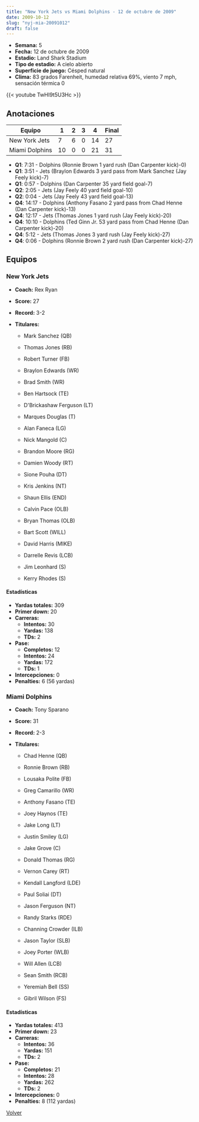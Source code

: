 ```yaml
---
title: "New York Jets vs Miami Dolphins - 12 de octubre de 2009"
date: 2009-10-12
slug: "nyj-mia-20091012"
draft: false
---
```


- **Semana:** 5
- **Fecha:** 12 de octubre de 2009
- **Estadio:** Land Shark Stadium
- **Tipo de estadio:** A cielo abierto
- **Superficie de juego:** Césped natural
- **Clima:** 83 grados Farenheit, humedad relativa 69%, viento 7 mph, sensación térmica 0


{{< youtube TwHI9t5U3Hc >}}


## Anotaciones
| Equipo | 1 | 2 | 3 | 4 | Final |
|--------|---|---|---|---|-------|
| New York Jets  | 7 | 6 | 0 | 14  | 27 |
| Miami Dolphins  | 10 | 0 | 0 | 21  | 31 |
- **Q1**: 7:31 - Dolphins (Ronnie Brown 1 yard rush (Dan Carpenter kick)-0)
- **Q1**: 3:51 - Jets (Braylon Edwards 3 yard pass from Mark Sanchez (Jay Feely kick)-7)
- **Q1**: 0:57 - Dolphins (Dan Carpenter 35 yard field goal-7)
- **Q2**: 2:05 - Jets (Jay Feely 40 yard field goal-10)
- **Q2**: 0:04 - Jets (Jay Feely 43 yard field goal-13)
- **Q4**: 14:17 - Dolphins (Anthony Fasano 2 yard pass from Chad Henne (Dan Carpenter kick)-13)
- **Q4**: 12:17 - Jets (Thomas Jones 1 yard rush (Jay Feely kick)-20)
- **Q4**: 10:10 - Dolphins (Ted Ginn Jr. 53 yard pass from Chad Henne (Dan Carpenter kick)-20)
- **Q4**: 5:12 - Jets (Thomas Jones 3 yard rush (Jay Feely kick)-27)
- **Q4**: 0:06 - Dolphins (Ronnie Brown 2 yard rush (Dan Carpenter kick)-27)


## Equipos


### New York Jets
* **Coach:** Rex Ryan
* **Score:** 27
* **Record:** 3-2
* **Titulares:** 

  * Mark Sanchez (QB) 

  * Thomas Jones (RB) 

  * Robert Turner (FB) 

  * Braylon Edwards (WR) 

  * Brad Smith (WR) 

  * Ben Hartsock (TE) 

  * D'Brickashaw Ferguson (LT) 

  * Marques Douglas (T) 

  * Alan Faneca (LG) 

  * Nick Mangold (C) 

  * Brandon Moore (RG) 

  * Damien Woody (RT) 

  * Sione Pouha (DT) 

  * Kris Jenkins (NT) 

  * Shaun Ellis (END) 

  * Calvin Pace (OLB) 

  * Bryan Thomas (OLB) 

  * Bart Scott (WILL) 

  * David Harris (MIKE) 

  * Darrelle Revis (LCB) 

  * Jim Leonhard (S) 

  * Kerry Rhodes (S) 

#### Estadísticas
* **Yardas totales:** 309
* **Primer down:** 20
* **Carreras:**
  * **Intentos:** 30
  * **Yardas:** 138
  * **TDs:** 2
* **Pase:**
  * **Completos:** 12
  * **Intentos:** 24
  * **Yardas:** 172
  * **TDs:** 1
* **Intercepciones:** 0
* **Penalties:** 6 (56 yardas)

### Miami Dolphins
* **Coach:** Tony Sparano
* **Score:** 31
* **Record:** 2-3
* **Titulares:** 

  * Chad Henne (QB) 

  * Ronnie Brown (RB) 

  * Lousaka Polite (FB) 

  * Greg Camarillo (WR) 

  * Anthony Fasano (TE) 

  * Joey Haynos (TE) 

  * Jake Long (LT) 

  * Justin Smiley (LG) 

  * Jake Grove (C) 

  * Donald Thomas (RG) 

  * Vernon Carey (RT) 

  * Kendall Langford (LDE) 

  * Paul Soliai (DT) 

  * Jason Ferguson (NT) 

  * Randy Starks (RDE) 

  * Channing Crowder (ILB) 

  * Jason Taylor (SLB) 

  * Joey Porter (WLB) 

  * Will Allen (LCB) 

  * Sean Smith (RCB) 

  * Yeremiah Bell (SS) 

  * Gibril Wilson (FS) 

#### Estadísticas
* **Yardas totales:** 413
* **Primer down:** 23
* **Carreras:**
  * **Intentos:** 36
  * **Yardas:** 151
  * **TDs:** 2
* **Pase:**
  * **Completos:** 21
  * **Intentos:** 28
  * **Yardas:** 262
  * **TDs:** 2
* **Intercepciones:** 0
* **Penalties:** 8 (112 yardas)


[Volver](/historia/2009)
